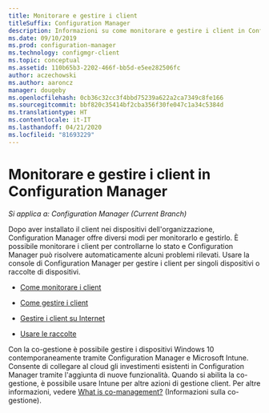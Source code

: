 ```yaml
---
title: Monitorare e gestire i client
titleSuffix: Configuration Manager
description: Informazioni su come monitorare e gestire i client in Configuration Manager.
ms.date: 09/10/2019
ms.prod: configuration-manager
ms.technology: configmgr-client
ms.topic: conceptual
ms.assetid: 110b65b3-2202-466f-bb5d-e5ee282506fc
author: aczechowski
ms.author: aaroncz
manager: dougeby
ms.openlocfilehash: 0cb36c32cc3f4bbd75239a622a2ca7349c8fe166
ms.sourcegitcommit: bbf820c35414bf2cba356f30fe047c1a34c5384d
ms.translationtype: HT
ms.contentlocale: it-IT
ms.lasthandoff: 04/21/2020
ms.locfileid: "81693229"
---
```

# <a name="monitor-and-manage-clients-in-configuration-manager"></a>Monitorare e gestire i client in Configuration Manager

*Si applica a: Configuration Manager (Current Branch)*

Dopo aver installato il client nei dispositivi dell'organizzazione, Configuration Manager offre diversi modi per monitorarlo e gestirlo. È possibile monitorare i client per controllarne lo stato e Configuration Manager può risolvere automaticamente alcuni problemi rilevati. Usare la console di Configuration Manager per gestire i client per singoli dispositivi o raccolte di dispositivi.  

- [Come monitorare i client](monitor-clients.md)  

- [Come gestire i client](manage-clients.md)  

- [Gestire i client su Internet](manage-clients-internet.md)

- [Usare le raccolte](collections/introduction-to-collections.md)

Con la co-gestione è possibile gestire i dispositivi Windows 10 contemporaneamente tramite Configuration Manager e Microsoft Intune. Consente di collegare al cloud gli investimenti esistenti in Configuration Manager tramite l'aggiunta di nuove funzionalità. Quando si abilita la co-gestione, è possibile usare Intune per altre azioni di gestione client. Per altre informazioni, vedere [What is co-management?](../../../comanage/overview.md) (Informazioni sulla co-gestione).
